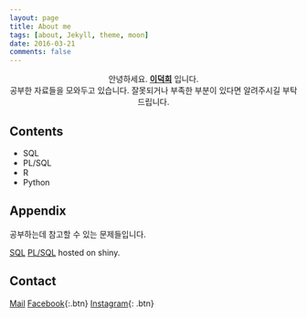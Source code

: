 ```yaml
---
layout: page
title: About me
tags: [about, Jekyll, theme, moon]
date: 2016-03-21
comments: false
---
```

    
<center> 안녕하세요. <a href="mailto:deokheey@gmail.com"><b>이덕희</b></a> 입니다.<br> 공부한 자료들을 모와두고 있습니다. 잘못되거나 부족한 부분이 있다면 알려주시길 부탁드립니다.</center>

## Contents
* SQL
* PL/SQL
* R
* Python




## Appendix

공부하는데 참고할 수 있는 문제들입니다.

[SQL](https://deokhee.shinyapps.io/problem/) 
[PL/SQL](https://deokhee.shinyapps.io/problem_plsql) hosted on shiny.

## Contact

<a href="mailto:deokheey@gmail.com" class="btn btn-success">Mail</a>
[Facebook](https://www.facebook.com/deokheey){:.btn}
[Instagram](https://instagram.com/deokheey){: .btn}
